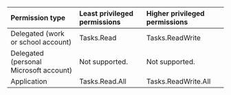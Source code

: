 |Permission type|Least privileged permissions|Higher privileged permissions|
|:---|:---|:---|
|Delegated (work or school account)|Tasks.Read|Tasks.ReadWrite|
|Delegated (personal Microsoft account)|Not supported.|Not supported.|
|Application|Tasks.Read.All|Tasks.ReadWrite.All|

